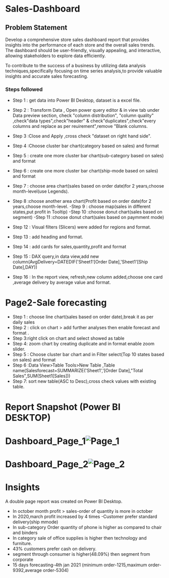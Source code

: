 # Sales-Dashboard


## Problem Statement

Develop a comprehensive store sales dashboard report that provides insights into the performance of each store and the overall sales trends. The dashboard should be user-friendly, visually appealing, and interactive, allowing stakeholders to explore data efficiently.

To contribute to the success of a business by utilizing data analysis techniques,specifically focusing on time series analysis,to provide valuable insights and accurate sales forecasting.


### Steps followed 

- Step 1 : get data into Power BI Desktop, dataset is a excel file.
- Step 2 : Transform Data , Open power query editor & in view tab under Data preview section, check "column distribution", "column quality" ,check"data types",check"header" & check"duplicates",check"every columns and replace as per reuirement",remove "Blank columns.
- Step 3 :Close and Apply ,cross check "dataset on right hand side".
- Step 4 :Choose cluster bar chart(category based on sales) and format
- Step 5 : create one more cluster bar chart(sub-category based on sales) and format
- Step 6 : create one more cluster bar chart(ship-mode based on sales) and format
- Step 7 : choose area chart(sales based on order date)for 2 years,choose month-level(use Legends).
- Step 8 :choose another area chart(Profit based on order date)for 2 years,choose month-level.
-Step 9 : choose map(sales in different states,put profit in Tooltip)
-Step 10 :choose donut chart(sales based on segment)
-Step 11 :choose donut chart(sales based on paymment mode)
- Step 12 : Visual filters (Slicers) were added for regions and format.
- Step 13 : add heading and format.
- Step 14 : add cards for sales,quantity,profit and format
- Step 15 : DAX query,in data view,add new column(AvgDelivery=DATEDIF('Sheet1'[Order Date],'Sheet1'[Ship Date],DAY))

- Step 16 : In the report view, refresh,new column added,choose one card ,average delivery by average value and format.

# Page2-Sale forecasting

- Step 1 : choose line chart(sales based on order date),break it as per daily sales
- Step 2 : click on chart > add further analyses then enable forecast and format .
- Step 3:right click on chart and select showed as table
- Step 4: zoom chart by creating duplicate and in format enable zoom slider.
- Step 5 : Choose cluster bar chart and in Filter select(Top 10 states based on sales) and format
- Step 6 :Data View>Table Tools>New Table ,Table name(Salesforecast=SUMMARIZE('Sheet1','[Order Date],"Total Sales",SUM(Sheet1[Sales]))
- Step 7: sort new table(ASC to Desc),cross check values with existing table.
        
 # Report Snapshot (Power BI DESKTOP)

 
# Dashboard_Page_1![Page_1](https://github.com/DeepaliSingh08/PowerBI/assets/58591719/b29aaa04-1227-4287-990b-8aef7db235d3)

# Dashboard_Page_2![Page_2](https://github.com/DeepaliSingh08/PowerBI/assets/58591719/f029334a-d15c-4e80-9b11-b41f0345b5e7)


# Insights

A double page report was created on Power BI Desktop.

- In october month profit > sales-order of quantity is more in october 
- In 2020,march profit increased by 4 times
-Customer prefer standard delivery(ship mmode)
- In sub-category Order quantity of phone is higher as compared to chair and binders
- In category sale of office supplies is higher then technology and furniture.
- 43% customers prefer cash on delivery.
- segment through consumer is higher(48.09%) then segment from corporate
- 15 days forecasting-4th jan 2021 (minimum order-1215,maximum order-9392,average order-5304)
